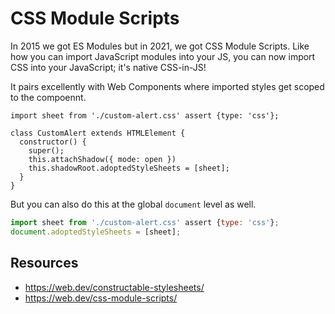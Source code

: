 # CSS Module Scripts

In 2015 we got ES Modules but in 2021, we got CSS Module Scripts. Like how you can import JavaScript modules into your JS, you can now import CSS into your JavaScript; it's native CSS-in-JS! 

It pairs excellently with Web Components where imported styles get scoped to the compoennt.

```js{1,7}
import sheet from './custom-alert.css' assert {type: 'css'};

class CustomAlert extends HTMLElement {
  constructor() {
    super();
    this.attachShadow({ mode: open })
    this.shadowRoot.adoptedStyleSheets = [sheet];    
  }
}
```

But you can also do this at the global `document` level as well.

```js
import sheet from './custom-alert.css' assert {type: 'css'};
document.adoptedStyleSheets = [sheet];
```

## Resources

- https://web.dev/constructable-stylesheets/
- https://web.dev/css-module-scripts/
